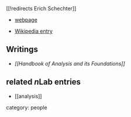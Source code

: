 [[!redirects Erich Schechter]]



* [webpage](https://math.vanderbilt.edu/schectex/)

* [Wikipedia entry](https://en.wikipedia.org/wiki/Eric_Schechter)

## Writings

* _[[Handbook of Analysis and its Foundations]]_

## related $n$Lab entries

* [[analysis]]

category: people